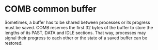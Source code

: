 #   COMB common buffer

Sometimes, a buffer has to be shared between processes
or its progress must be saved.
COMB reserves the first 32 bytes of the buffer to store
the lengths of its PAST, DATA and IDLE sections.
That way, processes may signal their progress to each
other or the state of a saved buffer can be restored.

